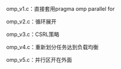 omp_v1.c：直接套用pragma omp parallel for

omp_v2.c：循环展开

omp_v3.c：CSRL策略

omp_v4.c：重新划分任务达到负载均衡

omp_v5.c：并行区开在外面